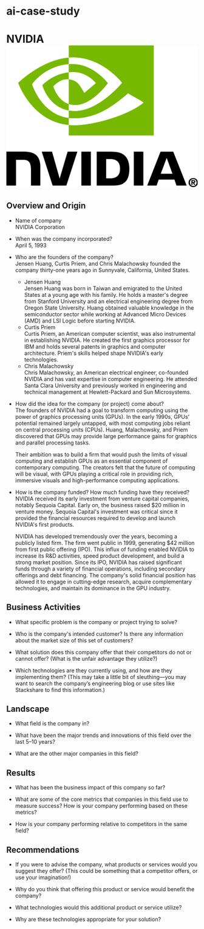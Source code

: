 # ai-case-study
# NVIDIA![alt text](image.png)

## Overview and Origin

* Name of company  
NVIDIA Corporation
* When was the company incorporated?  
April 5, 1993
* Who are the founders of the company?  
Jensen Huang, Curtis Priem, and Chris Malachowsky founded the company thirty-one years ago in Sunnyvale, California, United States.
  * Jensen Huang  
Jensen Huang was born in Taiwan and emigrated to the United States at a young age with his family. He holds a master's degree from Stanford University and an electrical engineering degree from Oregon State University. Huang obtained valuable knowledge in the semiconductor sector while working at Advanced Micro Devices (AMD) and LSI Logic before starting NVIDIA.
  * Curtis Priem  
Curtis Priem, an American computer scientist, was also instrumental in establishing NVIDIA. He created the first graphics processor for IBM and holds several patents in graphics and computer architecture. Priem's skills helped shape NVIDIA's early technologies.
  * Chris Malachowsky  
Chris Malachowsky, an American electrical engineer, co-founded NVIDIA and has vast expertise in computer engineering. He attended Santa Clara University and previously worked in engineering and technical management at Hewlett-Packard and Sun Microsystems.

* How did the idea for the company (or project) come about?  
The founders of NVIDIA had a goal to transform computing using the power of graphics processing units (GPUs). In the early 1990s, GPUs' potential remained largely untapped, with most computing jobs reliant on central processing units (CPUs). Huang, Malachowsky, and Priem discovered that GPUs may provide large performance gains for graphics and parallel processing tasks.

  Their ambition was to build a firm that would push the limits of visual computing and establish GPUs as an essential component of contemporary computing. The creators felt that the future of computing will be visual, with GPUs playing a critical role in providing rich, immersive visuals and high-performance computing applications.

* How is the company funded? How much funding have they received?  
NVIDIA received its early investment from venture capital companies, notably Sequoia Capital. Early on, the business raised $20 million in venture money. Sequoia Capital's investment was critical since it provided the financial resources required to develop and launch NVIDIA's first products.

  NVIDIA has developed tremendously over the years, becoming a publicly listed firm. The firm went public in 1999, generating $42 million from  first public offering (IPO). This influx of funding enabled NVIDIA to increase its R&D activities, speed product development, and build a strong market position.
  Since its IPO, NVIDIA has raised significant funds through a variety of financial operations, including secondary offerings and debt financing. The company's solid financial position has allowed it to engage in cutting-edge research, acquire complementary technologies, and maintain its dominance in the GPU industry.




## Business Activities

* What specific problem is the company or project trying to solve?  

* Who is the company's intended customer? Is there any information about the market size of this set of customers?  

* What solution does this company offer that their competitors do not or cannot offer? (What is the unfair advantage they utilize?)  

* Which technologies are they currently using, and how are they implementing them? (This may take a little bit of sleuthing&mdash;you may want to search the company’s engineering blog or use sites like Stackshare to find this information.)  

## Landscape

* What field is the company in?  

* What have been the major trends and innovations of this field over the last 5&ndash;10 years?  

* What are the other major companies in this field?  

## Results

* What has been the business impact of this company so far?  

* What are some of the core metrics that companies in this field use to measure success? How is your company performing based on these metrics?  

* How is your company performing relative to competitors in the same field?  

## Recommendations

* If you were to advise the company, what products or services would you suggest they offer? (This could be something that a competitor offers, or use your imagination!)  

* Why do you think that offering this product or service would benefit the company?  

* What technologies would this additional product or service utilize?  

* Why are these technologies appropriate for your solution?  